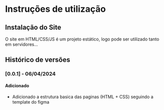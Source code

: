 # Instruções de utilização

## Instalação do Site

O site em HTML/CSS/JS é um projeto estático, logo pode ser utilizado tanto em servidores...

## Histórico de versões

### [0.0.1] - 06/04/2024

#### Adicionado

- Adicionado a estrutura basica das paginas (HTML + CSS) seguindo a template do figma
